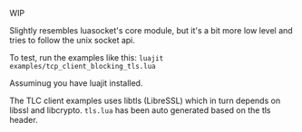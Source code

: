WIP

Slightly resembles luasocket's core module, but it's a bit more low level and tries to follow the unix socket api.

To test, run the examples like this: 
`luajit examples/tcp_client_blocking_tls.lua`

Assuminug you have luajit installed.

The TLC client examples uses libtls (LibreSSL) which in turn depends on libssl and libcrypto. `tls.lua` has been auto generated based on the tls header.
